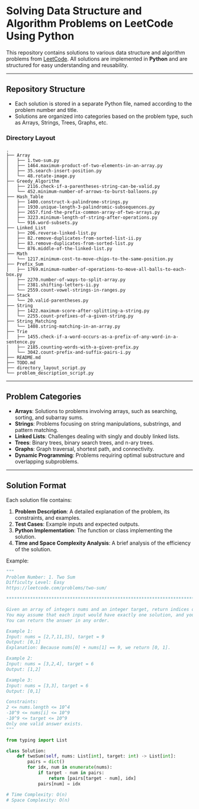 # Solving Data Structure and Algorithm Problems on LeetCode Using Python

This repository contains solutions to various data structure and algorithm problems from [LeetCode](https://leetcode.com/). All solutions are implemented in **Python** and are structured for easy understanding and reusability.

---

## Repository Structure

- Each solution is stored in a separate Python file, named according to the problem number and title.
- Solutions are organized into categories based on the problem type, such as Arrays, Strings, Trees, Graphs, etc.

### Directory Layout

```
.
├── Array
│   ├── 1.two-sum.py
│   ├── 1464.maximum-product-of-two-elements-in-an-array.py
│   ├── 35.search-insert-position.py
│   └── 48.rotate-image.py
├── Greedy_Algorithm
│   ├── 2116.check-if-a-parentheses-string-can-be-valid.py
│   └── 452.minimum-number-of-arrows-to-burst-balloons.py
├── Hash_Table
│   ├── 1400.construct-k-palindrome-strings.py
│   ├── 1930.unique-length-3-palindromic-subsequences.py
│   ├── 2657.find-the-prefix-common-array-of-two-arrays.py
│   ├── 3223.minimum-length-of-string-after-operations.py
│   └── 916.word-subsets.py
├── Linked_List
│   ├── 206.reverse-linked-list.py
│   ├── 82.remove-duplicates-from-sorted-list-ii.py
│   ├── 83.remove-duplicates-from-sorted-list.py
│   └── 876.middle-of-the-linked-list.py
├── Math
│   └── 1217.minimum-cost-to-move-chips-to-the-same-position.py
├── Prefix_Sum
│   ├── 1769.minimum-number-of-operations-to-move-all-balls-to-each-box.py
│   ├── 2270.number-of-ways-to-split-array.py
│   ├── 2381.shifting-letters-ii.py
│   └── 2559.count-vowel-strings-in-ranges.py
├── Stack
│   └── 20.valid-parentheses.py
├── String
│   ├── 1422.maximum-score-after-splitting-a-string.py
│   └── 2255.count-prefixes-of-a-given-string.py
├── String_Matching
│   └── 1408.string-matching-in-an-array.py
├── Trie
│   ├── 1455.check-if-a-word-occurs-as-a-prefix-of-any-word-in-a-sentence.py
│   ├── 2185.counting-words-with-a-given-prefix.py
│   └── 3042.count-prefix-and-suffix-pairs-i.py
├── README.md
├── TODO.md
├── directory_layout_script.py
└── problem_description_script.py
```

---

## Problem Categories

- **Arrays**: Solutions to problems involving arrays, such as searching, sorting, and subarray sums.
- **Strings**: Problems focusing on string manipulations, substrings, and pattern matching.
- **Linked Lists**: Challenges dealing with singly and doubly linked lists.
- **Trees**: Binary trees, binary search trees, and n-ary trees.
- **Graphs**: Graph traversal, shortest path, and connectivity.
- **Dynamic Programming**: Problems requiring optimal substructure and overlapping subproblems.

---

## Solution Format

Each solution file contains:

1. **Problem Description**: A detailed explanation of the problem, its constraints, and examples.
2. **Test Cases**: Example inputs and expected outputs.
3. **Python Implementation**: The function or class implementing the solution.
4. **Time and Space Complexity Analysis**: A brief analysis of the efficiency of the solution.

Example:

```python
"""
Problem Number: 1. Two Sum
Difficulty Level: Easy
https://leetcode.com/problems/two-sum/

********************************************************************************

Given an array of integers nums and an integer target, return indices of the two numbers such that they add up to target.
You may assume that each input would have exactly one solution, and you may not use the same element twice.
You can return the answer in any order.

Example 1:
Input: nums = [2,7,11,15], target = 9
Output: [0,1]
Explanation: Because nums[0] + nums[1] == 9, we return [0, 1].

Example 2:
Input: nums = [3,2,4], target = 6
Output: [1,2]

Example 3:
Input: nums = [3,3], target = 6
Output: [0,1]

Constraints:
2 <= nums.length <= 10^4
-10^9 <= nums[i] <= 10^9
-10^9 <= target <= 10^9
Only one valid answer exists.
"""

from typing import List

class Solution:
    def twoSum(self, nums: List[int], target: int) -> List[int]:
        pairs = dict()
        for idx, num in enumerate(nums):
            if target - num in pairs:
                return [pairs[target - num], idx]
            pairs[num] = idx

# Time Complexity: O(n)
# Space Complexity: O(n)
```

